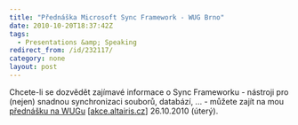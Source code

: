 ```yaml
---
title: "Přednáška Microsoft Sync Framework - WUG Brno"
date: 2010-10-20T18:37:42Z
tags:
  - Presentations &amp; Speaking
redirect_from: /id/232117/
category: none
layout: post
---
```

Chcete-li se dozvědět zajímavé informace o Sync Frameworku - nástroji pro (nejen) snadnou synchronizaci souborů, databází, ... - můžete zajít na mou [přednášku na WUGu][1] [[akce.altairis.cz][2]] 26.10.2010 (úterý).

[1]: http://wug.cz/brno/akce/168-Microsoft-Sync-Framework
[2]: http://akce.altairis.cz/Events/373.aspx
